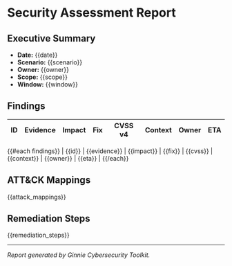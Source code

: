 # Security Assessment Report

## Executive Summary

- **Date:** {{date}}
- **Scenario:** {{scenario}}
- **Owner:** {{owner}}
- **Scope:** {{scope}}
- **Window:** {{window}}

## Findings

| ID | Evidence | Impact | Fix | CVSS v4 | Context | Owner | ETA |
|----|----------|--------|-----|---------|---------|-------|-----|
{{#each findings}}
| {{id}} | {{evidence}} | {{impact}} | {{fix}} | {{cvss}} | {{context}} | {{owner}} | {{eta}} |
{{/each}}

## ATT&CK Mappings

{{attack_mappings}}

## Remediation Steps

{{remediation_steps}}

---

*Report generated by Ginnie Cybersecurity Toolkit.*
